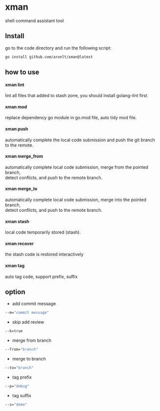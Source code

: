 # xman
shell command assistant tool

## Install
go to the code directory and run the following script:

```bash
go install github.com/aronlt/xman@latest
```

## how to use
#### xman lint
lint all files that added to stash zone, you should install golang-lint first

#### xman mod
replace dependency go module in go.mod file, auto tidy mod file.

#### xman push
automatically complete the local code submission and push the git branch to the remote.

#### xman merge_from
automatically complete local code submission, merge from the pointed branch, </br> detect conflicts, and push to the remote branch.

#### xman merge_to
automatically complete local code submission, merge into the pointed branch, </br> detect conflicts, and push to the remote branch.

#### xman stash
local code temporarily stored (stash).

#### xman recover
the stash code is restored interactively

#### xman tag
auto tag code, support prefix, suffix

## option
* add commit message
```bash
--m="commit message"
```

* skip add review
```bash
--k=true
```

* merge from branch
```bash
--from="branch"
```

* merge to branch
```bash
--to="branch"
```

* tag prefix
```bash
--p="debug"
```

* tag suffix
```bash
--s="demo"
```